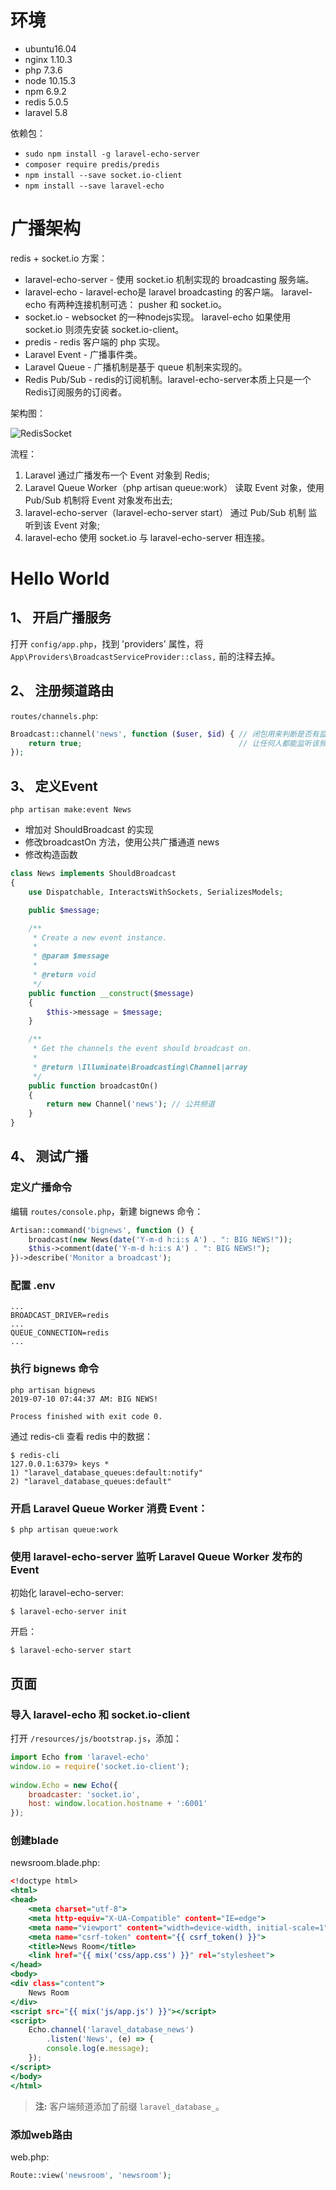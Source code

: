 # 环境
* ubuntu16.04
* nginx 1.10.3
* php 7.3.6
* node 10.15.3
* npm 6.9.2
* redis 5.0.5
* laravel 5.8

依赖包：  
* `sudo npm install -g laravel-echo-server`
* `composer require predis/predis`
* `npm install --save socket.io-client`
* `npm install --save laravel-echo`

# 广播架构
redis + socket.io 方案：  
* laravel-echo-server - 使用 socket.io 机制实现的 broadcasting 服务端。
* laravel-echo - laravel-echo是 laravel broadcasting 的客户端。 laravel-echo 有两种连接机制可选： pusher 和 socket.io。
* socket.io - websocket 的一种nodejs实现。 laravel-echo 如果使用 socket.io 则须先安装 socket.io-client。
* predis - redis 客户端的 php 实现。
* Laravel Event - 广播事件类。
* Laravel Queue - 广播机制是基于 queue 机制来实现的。
* Redis Pub/Sub - redis的订阅机制。laravel-echo-server本质上只是一个Redis订阅服务的订阅者。

架构图：  

![RedisSocket](https://github.com/nonelittlesong/study-resources/blob/master/images/Laravel/RedisSocket.png)  

流程：  
1. Laravel 通过广播发布一个 Event 对象到 Redis;
2. Laravel Queue Worker（php artisan queue:work） 读取 Event 对象，使用 Pub/Sub 机制将 Event 对象发布出去;
3. laravel-echo-server（laravel-echo-server start） 通过 Pub/Sub 机制 监听到该 Event 对象;
4. laravel-echo 使用 socket.io 与 laravel-echo-server 相连接。


# Hello World
## 1、 开启广播服务
打开 `config/app.php`，找到 'providers' 属性，将 `App\Providers\BroadcastServiceProvider::class,` 前的注释去掉。  

## 2、 注册频道路由
`routes/channels.php`:  
```php
Broadcast::channel('news', function ($user, $id) { // 闭包用来判断是否有监听该频道的权限
    return true;                                   // 让任何人都能监听该频道
});
```

## 3、 定义Event
```
php artisan make:event News
```
* 增加对 ShouldBroadcast 的实现
* 修改broadcastOn 方法，使用公共广播通道 news
* 修改构造函数

```php
class News implements ShouldBroadcast
{
    use Dispatchable, InteractsWithSockets, SerializesModels;

    public $message;

    /**
     * Create a new event instance.
     *
     * @param $message
     *
     * @return void
     */
    public function __construct($message)
    {
        $this->message = $message;
    }

    /**
     * Get the channels the event should broadcast on.
     *
     * @return \Illuminate\Broadcasting\Channel|array
     */
    public function broadcastOn()
    {
        return new Channel('news'); // 公共频道
    }
}
```

## 4、 测试广播
### 定义广播命令
编辑 `routes/console.php`，新建 bignews 命令：  
```php
Artisan::command('bignews', function () {
    broadcast(new News(date('Y-m-d h:i:s A') . ": BIG NEWS!"));
    $this->comment(date('Y-m-d h:i:s A') . ": BIG NEWS!");
})->describe('Monitor a broadcast');
```

### 配置 .env
```
...
BROADCAST_DRIVER=redis
...
QUEUE_CONNECTION=redis
...
```

### 执行 bignews 命令
```
php artisan bignews
2019-07-10 07:44:37 AM: BIG NEWS!

Process finished with exit code 0.
```
通过 redis-cli 查看 redis 中的数据：  
```
$ redis-cli
127.0.0.1:6379> keys *
1) "laravel_database_queues:default:notify"
2) "laravel_database_queues:default"
```
### 开启 Laravel Queue Worker 消费 Event：  
```
$ php artisan queue:work
```

### 使用 laravel-echo-server 监听 Laravel Queue Worker 发布的 Event
初始化 laravel-echo-server:  
```
$ laravel-echo-server init
```
开启：  
```
$ laravel-echo-server start
```


## 页面
### 导入 laravel-echo 和 socket.io-client
打开 `/resources/js/bootstrap.js`，添加：  
```js
import Echo from 'laravel-echo'
window.io = require('socket.io-client');
 
window.Echo = new Echo({
    broadcaster: 'socket.io',
    host: window.location.hostname + ':6001'
});
```

### 创建blade
newsroom.blade.php:  
```htm
<!doctype html>
<html>
<head>
    <meta charset="utf-8">
    <meta http-equiv="X-UA-Compatible" content="IE=edge">
    <meta name="viewport" content="width=device-width, initial-scale=1">
    <meta name="csrf-token" content="{{ csrf_token() }}">
    <title>News Room</title>
    <link href="{{ mix('css/app.css') }}" rel="stylesheet">
</head>
<body>
<div class="content">
    News Room
</div>
<script src="{{ mix('js/app.js') }}"></script>
<script>
    Echo.channel('laravel_database_news')
        .listen('News', (e) => {
        console.log(e.message);
    });
</script>
</body>
</html>
```
>**注:** 客户端频道添加了前缀 `laravel_database_`。

### 添加web路由
web.php:  
```php
Route::view('newsroom', 'newsroom');
```

